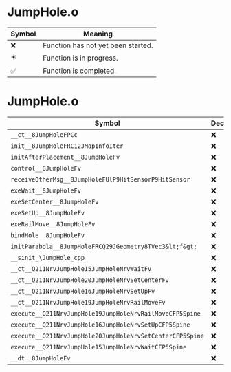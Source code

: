 # JumpHole.o
| Symbol | Meaning 
| ------------- | ------------- 
| :x: | Function has not yet been started. 
| :eight_pointed_black_star: | Function is in progress. 
| :white_check_mark: | Function is completed. 


# JumpHole.o
| Symbol | Decompiled? |
| ------------- | ------------- |
| `__ct__8JumpHoleFPCc` | :x: |
| `init__8JumpHoleFRC12JMapInfoIter` | :x: |
| `initAfterPlacement__8JumpHoleFv` | :x: |
| `control__8JumpHoleFv` | :x: |
| `receiveOtherMsg__8JumpHoleFUlP9HitSensorP9HitSensor` | :x: |
| `exeWait__8JumpHoleFv` | :x: |
| `exeSetCenter__8JumpHoleFv` | :x: |
| `exeSetUp__8JumpHoleFv` | :x: |
| `exeRailMove__8JumpHoleFv` | :x: |
| `bindHole__8JumpHoleFv` | :x: |
| `initParabola__8JumpHoleFRCQ29JGeometry8TVec3&lt;f&gt;` | :x: |
| `__sinit_\JumpHole_cpp` | :x: |
| `__ct__Q211NrvJumpHole15JumpHoleNrvWaitFv` | :x: |
| `__ct__Q211NrvJumpHole20JumpHoleNrvSetCenterFv` | :x: |
| `__ct__Q211NrvJumpHole16JumpHoleNrvSetUpFv` | :x: |
| `__ct__Q211NrvJumpHole19JumpHoleNrvRailMoveFv` | :x: |
| `execute__Q211NrvJumpHole19JumpHoleNrvRailMoveCFP5Spine` | :x: |
| `execute__Q211NrvJumpHole16JumpHoleNrvSetUpCFP5Spine` | :x: |
| `execute__Q211NrvJumpHole20JumpHoleNrvSetCenterCFP5Spine` | :x: |
| `execute__Q211NrvJumpHole15JumpHoleNrvWaitCFP5Spine` | :x: |
| `__dt__8JumpHoleFv` | :x: |
